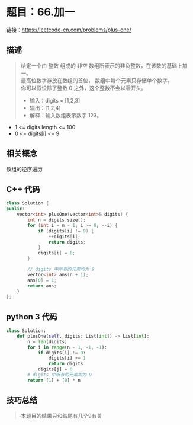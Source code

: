 # 题目：66.加一

链接：https://leetcode-cn.com/problems/plus-one/

## 描述

> 给定一个由 整数 组成的 非空 数组所表示的非负整数，在该数的基础上加一。  
> 最高位数字存放在数组的首位， 数组中每个元素只存储单个数字。  
> 你可以假设除了整数 0 之外，这个整数不会以零开头。  
> - 输入：digits = [1,2,3]  
> - 输出：[1,2,4]  
> - 解释：输入数组表示数字 123。  

- 1 <= digits.length <= 100
- 0 <= digits[i] <= 9

## 相关概念
数组的逆序遍历

## C++ 代码
```cpp
class Solution {
public:
    vector<int> plusOne(vector<int>& digits) {
        int n = digits.size();
        for (int i = n - 1; i >= 0; --i) {
            if (digits[i] != 9) {
                ++digits[i];
                return digits;
            }
            digits[i] = 0;
        }

        // digits 中所有的元素均为 9
        vector<int> ans(n + 1);
        ans[0] = 1;
        return ans;
    }
};
```
## python 3 代码

```python
class Solution:
    def plusOne(self, digits: List[int]) -> List[int]:
        n = len(digits)
        for i in range(n - 1, -1, -1):
            if digits[i] != 9:
                digits[i] += 1
                return digits
            digits[j] = 0
        # digits 中所有的元素均为 9
        return [1] + [0] * n
```
## 技巧总结
> 本题目的结果只和结尾有几个9有关